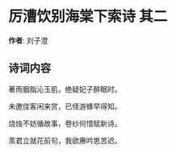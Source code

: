 # 厉漕饮别海棠下索诗  其二

**作者**: 刘子澄

## 诗词内容

著雨胭脂沁玉肌，绝疑妃子醉眠时。

未邀佳客闲来赏，已怪游蜂早得知。

烧烛不妨循故事，卷纱何惜赋新诗。

羡君立就花前句，我欲赓吟思苦迟。

